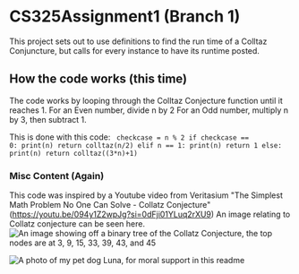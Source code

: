 # CS325Assignment1 (Branch 1)

This project sets out to use definitions to find the run time of a Colltaz Conjuncture, but calls for every instance to have its runtime posted.

## How the code works (this time)

The code works by looping through the Colltaz Conjecture function until it reaches 1. 
For an Even number, divide n by 2
For an Odd number, multiply n by 3, then subtract 1.

This is done with this code:
<code>
    checkcase = n % 2
    if checkcase == 0:
        print(n)
        return colltaz(n/2)
    elif n == 1:
        print(n)
        return 1
    else:
        print(n)
        return colltaz((3*n)+1)
</code>

### Misc Content (Again)

This code was inspired by a Youtube video from Veritasium "The Simplest Math Problem No One Can Solve - Collatz Conjecture" (https://youtu.be/094y1Z2wpJg?si=0dFji01YLuq2rXU9)
An image relating to Collatz conjecture can be seen here.
![An image showing off a binary tree of the Collatz Conjecture, the top nodes are at 3, 9, 15, 33, 39, 43, and 45](https://upload.wikimedia.org/wikipedia/commons/thumb/c/c2/Collatz-graph-50-no27.svg/800px-Collatz-graph-50-no27.svg.png)

![A photo of my pet dog Luna, for moral support in this readme](https://i.ibb.co/vChG9FYL/IMG-1543.jpg)
